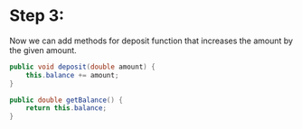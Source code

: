 # Step 3:

Now we can add methods for deposit function that increases the amount by the given amount.

```java
public void deposit(double amount) {
    this.balance += amount;
}

public double getBalance() {
    return this.balance;
}
```
